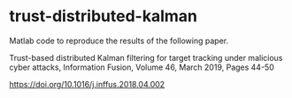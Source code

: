 # trust-distributed-kalman
Matlab code to reproduce the results of the following paper.

Trust-based distributed Kalman filtering for target tracking under malicious cyber attacks,
Information Fusion, Volume 46, March 2019, Pages 44-50

https://doi.org/10.1016/j.inffus.2018.04.002
